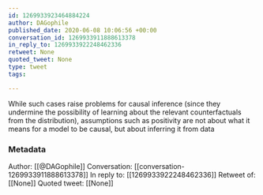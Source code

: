 ```yaml
---
id: 1269933923464884224
author: DAGophile
published_date: 2020-06-08 10:06:56 +00:00
conversation_id: 1269933911888613378
in_reply_to: 1269933922248462336
retweet: None
quoted_tweet: None
type: tweet
tags:

---
```


While such cases raise problems for causal inference (since they undermine the possibility of learning about the relevant counterfactuals from the distribution), assumptions such as positivity are not about what it means for a model to be causal, but about inferring it from data

### Metadata

Author: [[@DAGophile]]
Conversation: [[conversation-1269933911888613378]]
In reply to: [[1269933922248462336]]
Retweet of: [[None]]
Quoted tweet: [[None]]

